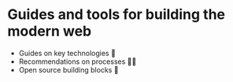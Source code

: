 # Guides and tools for building the modern web

- Guides on key technologies 📌
- Recommendations on processes 💁🏾‍
- Open source building blocks 🎁
